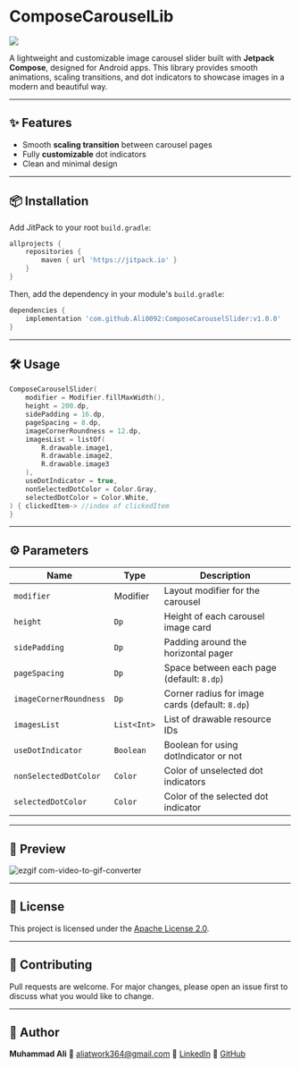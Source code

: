 # ComposeCarouselLib
[![](https://jitpack.io/v/Ali0092/ComposeCarouselSlider.svg)](https://jitpack.io/#Ali0092/ComposeCarouselSlider)

A lightweight and customizable image carousel slider built with **Jetpack Compose**, designed for Android apps. This library provides smooth animations, scaling transitions, and dot indicators to showcase images in a modern and beautiful way.

---

## ✨ Features

* Smooth **scaling transition** between carousel pages
* Fully **customizable** dot indicators
* Clean and minimal design

---

## 📦 Installation

Add JitPack to your root `build.gradle`:

```gradle
allprojects {
    repositories {
        maven { url 'https://jitpack.io' }
    }
}
```

Then, add the dependency in your module's `build.gradle`:

```gradle
dependencies {
    implementation 'com.github.Ali0092:ComposeCarouselSlider:v1.0.0'
}
```

---

## 🛠️ Usage

```kotlin
ComposeCarouselSlider(
    modifier = Modifier.fillMaxWidth(),
    height = 200.dp,
    sidePadding = 16.dp,
    pageSpacing = 8.dp,
    imageCornerRoundness = 12.dp,
    imagesList = listOf(
        R.drawable.image1,
        R.drawable.image2,
        R.drawable.image3
    ),
    useDotIndicator = true,
    nonSelectedDotColor = Color.Gray,
    selectedDotColor = Color.White,
) { clickedItem-> //index of clickedItem
}
```

---

## ⚙️ Parameters

| Name                   | Type        | Description                                     |
| ---------------------- | ----------- | ----------------------------------------------- |
| `modifier`             | Modifier    | Layout modifier for the carousel                |
| `height`               | `Dp`        | Height of each carousel image card              |
| `sidePadding`          | `Dp`        | Padding around the horizontal pager             |
| `pageSpacing`          | `Dp`        | Space between each page (default: `8.dp`)       |
| `imageCornerRoundness` | `Dp`        | Corner radius for image cards (default: `8.dp`) |
| `imagesList`           | `List<Int>` | List of drawable resource IDs                   |
| `useDotIndicator`      | `Boolean`   | Boolean for using dotIndicator or not           |
| `nonSelectedDotColor`  | `Color`     | Color of unselected dot indicators              |
| `selectedDotColor`     | `Color`     | Color of the selected dot indicator             |

---

## 📸 Preview

![ezgif com-video-to-gif-converter](https://github.com/user-attachments/assets/f4b902e3-abe7-456b-b21f-2f9b52a21f4d)


---

## 📄 License

This project is licensed under the [Apache License 2.0](https://github.com/Ali0092/ComposeCarouselSlider/blob/main/LICENSE).

---

## 🤝 Contributing
 
Pull requests are welcome. For major changes, please open an issue first to discuss what you would like to change.

---

## 👤 Author

**Muhammad Ali**
📧 [aliatwork364@gmail.com](mailto:aliatwork364@gmail.com)
🔗 [LinkedIn](https://www.linkedin.com/in/muhammad-ali-a28422222/)
🐙 [GitHub](https://github.com/Ali0092/)
